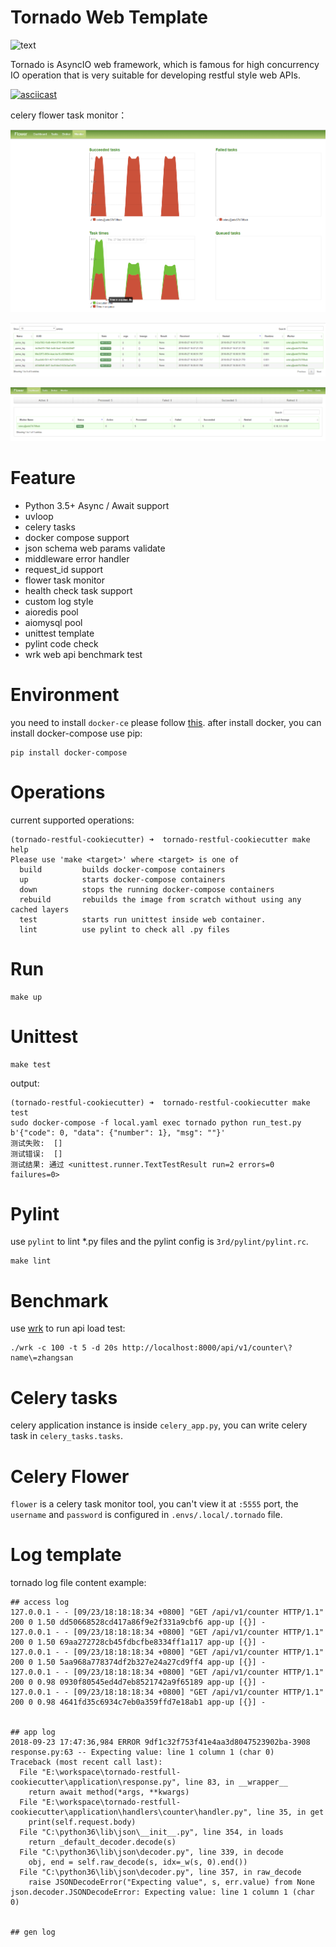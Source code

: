 # Tornado Web Template

![text](https://img.shields.io/badge/python-3.6-green.svg)

Tornado is AsyncIO web framework, which is famous for high concurrency IO operation 
that is very suitable for developing restful style web APIs.

[![asciicast](https://asciinema.org/a/YTtcBNnOItY8IRXjBx7E70VIc.png)](https://asciinema.org/a/YTtcBNnOItY8IRXjBx7E70VIc)


celery flower task monitor：

![text](./3rds/screens/flower01.png)

![text](./3rds/screens/flower02.png)

![text](./3rds/screens/flower03.png)


# Feature

- Python 3.5+ Async / Await support
- uvloop 
- celery tasks
- docker compose support
- json schema web params validate
- middleware error handler
- request_id support
- flower task monitor
- health check task support
- custom log style
- aioredis pool 
- aiomysql pool
- unittest template
- pylint code check
- wrk web api benchmark test

# Environment

you need to install `docker-ce` please follow [this](https://docs.docker.com/install/linux/docker-ce/ubuntu/).
after install docker, you can install docker-compose use pip:

```shell
pip install docker-compose
```

# Operations

current supported operations:

```shell
(tornado-restful-cookiecutter) ➜  tornado-restful-cookiecutter make help
Please use 'make <target>' where <target> is one of
  build         builds docker-compose containers
  up            starts docker-compose containers
  down          stops the running docker-compose containers
  rebuild       rebuilds the image from scratch without using any cached layers
  test          starts run unittest inside web container.
  lint          use pylint to check all .py files

```

# Run

```shell
make up
```

# Unittest

```shell
make test
```

output:

```shell
(tornado-restful-cookiecutter) ➜  tornado-restful-cookiecutter make test   
sudo docker-compose -f local.yaml exec tornado python run_test.py
b'{"code": 0, "data": {"number": 1}, "msg": ""}'
测试失败:  []
测试错误:  []
测试结果: 通过 <unittest.runner.TextTestResult run=2 errors=0 failures=0>
```

# Pylint

use `pylint` to lint \*.py files and the pylint config is `3rd/pylint/pylint.rc`.

```shell
make lint
```

# Benchmark

use [wrk](https://github.com/wg/wrk) to run api load test:

```shell
./wrk -c 100 -t 5 -d 20s http://localhost:8000/api/v1/counter\?name\=zhangsan
```

# Celery tasks

celery application instance is inside `celery_app.py`, you can write celery task in `celery_tasks.tasks`.

# Celery Flower

`flower` is a celery task monitor tool, you can't view it at `:5555` port, the `username` and `password` is configured 
in `.envs/.local/.tornado` file.

# Log template

tornado log file content example:

```shell
## access log
127.0.0.1 - - [09/23/18:18:18:34 +0800] "GET /api/v1/counter HTTP/1.1" 200 0 1.50 dd50668528cd417a86f9e2f331a9cbf6 app-up [{}] -
127.0.0.1 - - [09/23/18:18:18:34 +0800] "GET /api/v1/counter HTTP/1.1" 200 0 1.50 69aa272728cb45fdbcfbe8334ff1a117 app-up [{}] -
127.0.0.1 - - [09/23/18:18:18:34 +0800] "GET /api/v1/counter HTTP/1.1" 200 0 1.50 5aa968a778374df2b327e24a27cd9ff4 app-up [{}] -
127.0.0.1 - - [09/23/18:18:18:34 +0800] "GET /api/v1/counter HTTP/1.1" 200 0 0.98 0930f80545ed4d7eb8521742a9f65189 app-up [{}] -
127.0.0.1 - - [09/23/18:18:18:34 +0800] "GET /api/v1/counter HTTP/1.1" 200 0 0.98 4641fd35c6934c7eb0a359ffd7e18ab1 app-up [{}] -


## app log
2018-09-23 17:47:36,984 ERROR 9df1c32f753f41e4aa3d8047523902ba-3908 response.py:63 -- Expecting value: line 1 column 1 (char 0)
Traceback (most recent call last):
  File "E:\workspace\tornado-restfull-cookiecutter\application\response.py", line 83, in __wrapper__
    return await method(*args, **kwargs)
  File "E:\workspace\tornado-restfull-cookiecutter\application\handlers\counter\handler.py", line 35, in get
    print(self.request.body)
  File "C:\python36\lib\json\__init__.py", line 354, in loads
    return _default_decoder.decode(s)
  File "C:\python36\lib\json\decoder.py", line 339, in decode
    obj, end = self.raw_decode(s, idx=_w(s, 0).end())
  File "C:\python36\lib\json\decoder.py", line 357, in raw_decode
    raise JSONDecodeError("Expecting value", s, err.value) from None
json.decoder.JSONDecodeError: Expecting value: line 1 column 1 (char 0)


## gen log

```
